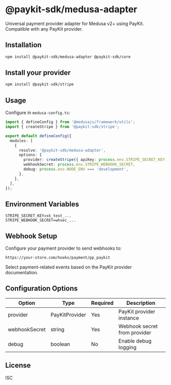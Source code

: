 # @paykit-sdk/medusa-adapter

Universal payment provider adapter for Medusa v2+ using PayKit. Compatible with any PayKit provider.

## Installation

```bash
npm install @paykit-sdk/medusa-adapter @paykit-sdk/core
```

## Install your provider

```bash
npm install @paykit-sdk/stripe
```

## Usage

Configure in `medusa-config.ts`:

```typescript
import { defineConfig } from '@medusajs/framework/utils';
import { createStripe } from '@paykit-sdk/stripe';

export default defineConfig({
  modules: [
    {
      resolve: '@paykit-sdk/medusa-adapter',
      options: {
        provider: createStripe({ apiKey: process.env.STRIPE_SECRET_KEY }),
        webhookSecret: process.env.STRIPE_WEBHOOK_SECRET,
        debug: process.env.NODE_ENV === 'development',
      },
    },
  ],
});
```

## Environment Variables

```env
STRIPE_SECRET_KEY=sk_test_...
STRIPE_WEBHOOK_SECRET=whsec_...
```

## Webhook Setup

Configure your payment provider to send webhooks to:

```
https://your-store.com/hooks/payment/pp_paykit
```

Select payment-related events based on the PayKit provider documentation.

## Configuration Options

| Option        | Type           | Required | Description                  |
| ------------- | -------------- | -------- | ---------------------------- |
| provider      | PayKitProvider | Yes      | PayKit provider instance     |
| webhookSecret | string         | Yes      | Webhook secret from provider |
| debug         | boolean        | No       | Enable debug logging         |

## License

ISC
